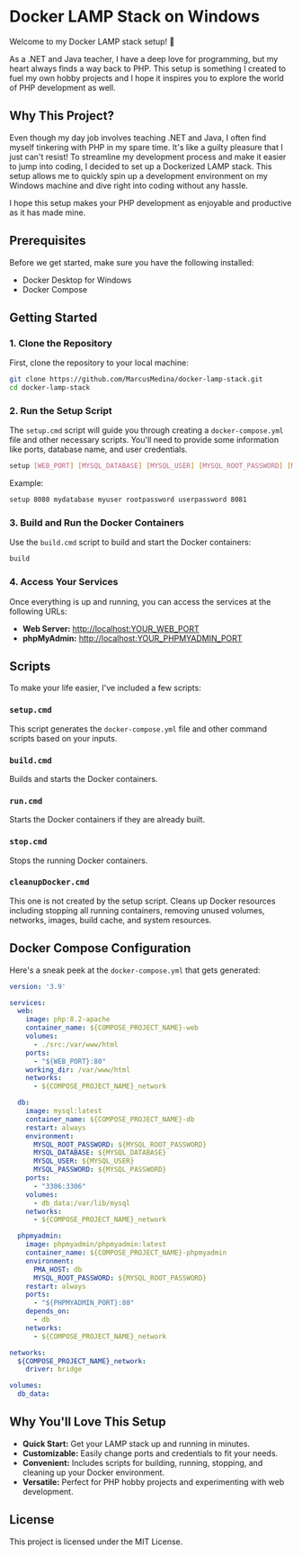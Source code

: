 # Docker LAMP Stack on Windows

Welcome to my Docker LAMP stack setup! 🎉

As a .NET and Java teacher, I have a deep love for programming, but my heart always finds a way back to PHP. This setup is something I created to fuel my own hobby projects and I hope it inspires you to explore the world of PHP development as well.

## Why This Project?

Even though my day job involves teaching .NET and Java, I often find myself tinkering with PHP in my spare time. It's like a guilty pleasure that I just can't resist! To streamline my development process and make it easier to jump into coding, I decided to set up a Dockerized LAMP stack. This setup allows me to quickly spin up a development environment on my Windows machine and dive right into coding without any hassle.

I hope this setup makes your PHP development as enjoyable and productive as it has made mine. 

## Prerequisites

Before we get started, make sure you have the following installed:

- Docker Desktop for Windows
- Docker Compose

## Getting Started

### 1. Clone the Repository

First, clone the repository to your local machine:

```sh
git clone https://github.com/MarcusMedina/docker-lamp-stack.git
cd docker-lamp-stack
```

### 2. Run the Setup Script

The `setup.cmd` script will guide you through creating a `docker-compose.yml` file and other necessary scripts. You'll need to provide some information like ports, database name, and user credentials.

```sh
setup [WEB_PORT] [MYSQL_DATABASE] [MYSQL_USER] [MYSQL_ROOT_PASSWORD] [MYSQL_PASSWORD] [PHPMYADMIN_PORT]
```

Example:

```sh
setup 8080 mydatabase myuser rootpassword userpassword 8081
```

### 3. Build and Run the Docker Containers

Use the `build.cmd` script to build and start the Docker containers:

```sh
build
```

### 4. Access Your Services

Once everything is up and running, you can access the services at the following URLs:

- **Web Server:** [http://localhost:YOUR_WEB_PORT](http://localhost:YOUR_WEB_PORT)
- **phpMyAdmin:** [http://localhost:YOUR_PHPMYADMIN_PORT](http://localhost:YOUR_PHPMYADMIN_PORT)

## Scripts

To make your life easier, I've included a few scripts:

### `setup.cmd`

This script generates the `docker-compose.yml` file and other command scripts based on your inputs.

### `build.cmd`

Builds and starts the Docker containers.

### `run.cmd`

Starts the Docker containers if they are already built.

### `stop.cmd`

Stops the running Docker containers.

### `cleanupDocker.cmd`

This one is not created by the setup script. Cleans up Docker resources including stopping all running containers, removing unused volumes, networks, images, build cache, and system resources.

## Docker Compose Configuration

Here's a sneak peek at the `docker-compose.yml` that gets generated:

```yaml
version: '3.9'

services:
  web:
    image: php:8.2-apache
    container_name: ${COMPOSE_PROJECT_NAME}-web
    volumes:
      - ./src:/var/www/html
    ports:
      - "${WEB_PORT}:80"
    working_dir: /var/www/html
    networks:
      - ${COMPOSE_PROJECT_NAME}_network

  db:
    image: mysql:latest
    container_name: ${COMPOSE_PROJECT_NAME}-db
    restart: always
    environment:
      MYSQL_ROOT_PASSWORD: ${MYSQL_ROOT_PASSWORD}
      MYSQL_DATABASE: ${MYSQL_DATABASE}
      MYSQL_USER: ${MYSQL_USER}
      MYSQL_PASSWORD: ${MYSQL_PASSWORD}
    ports:
      - "3306:3306"
    volumes:
      - db_data:/var/lib/mysql
    networks:
      - ${COMPOSE_PROJECT_NAME}_network

  phpmyadmin:
    image: phpmyadmin/phpmyadmin:latest
    container_name: ${COMPOSE_PROJECT_NAME}-phpmyadmin
    environment:
      PMA_HOST: db
      MYSQL_ROOT_PASSWORD: ${MYSQL_ROOT_PASSWORD}
    restart: always
    ports:
      - "${PHPMYADMIN_PORT}:80"
    depends_on:
      - db
    networks:
      - ${COMPOSE_PROJECT_NAME}_network

networks:
  ${COMPOSE_PROJECT_NAME}_network:
    driver: bridge

volumes:
  db_data:
```

## Why You'll Love This Setup

- **Quick Start:** Get your LAMP stack up and running in minutes.
- **Customizable:** Easily change ports and credentials to fit your needs.
- **Convenient:** Includes scripts for building, running, stopping, and cleaning up your Docker environment.
- **Versatile:** Perfect for PHP hobby projects and experimenting with web development.

## License

This project is licensed under the MIT License.
